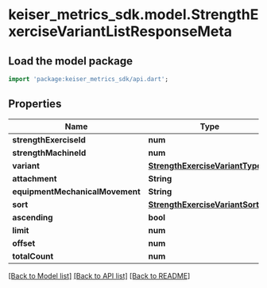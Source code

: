# keiser_metrics_sdk.model.StrengthExerciseVariantListResponseMeta

## Load the model package
```dart
import 'package:keiser_metrics_sdk/api.dart';
```

## Properties
Name | Type | Description | Notes
------------ | ------------- | ------------- | -------------
**strengthExerciseId** | **num** |  | [optional] 
**strengthMachineId** | **num** |  | [optional] 
**variant** | [**StrengthExerciseVariantType**](StrengthExerciseVariantType.md) |  | [optional] 
**attachment** | **String** |  | [optional] 
**equipmentMechanicalMovement** | **String** |  | [optional] 
**sort** | [**StrengthExerciseVariantSorting**](StrengthExerciseVariantSorting.md) |  | 
**ascending** | **bool** |  | [optional] 
**limit** | **num** |  | [optional] 
**offset** | **num** |  | [optional] 
**totalCount** | **num** |  | [optional] 

[[Back to Model list]](../README.md#documentation-for-models) [[Back to API list]](../README.md#documentation-for-api-endpoints) [[Back to README]](../README.md)


